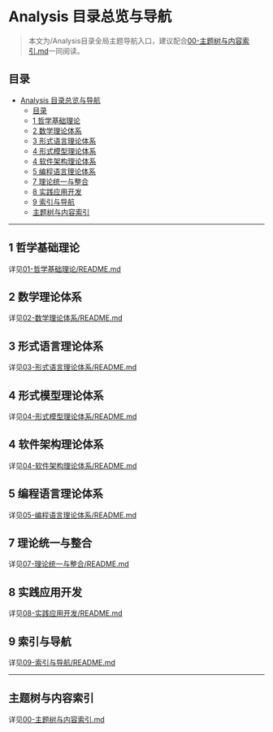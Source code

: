 # Analysis 目录总览与导航

> 本文为/Analysis目录全局主题导航入口，建议配合[00-主题树与内容索引.md](./00-主题树与内容索引.md)一同阅读。

## 目录

- [Analysis 目录总览与导航](#analysis-目录总览与导航)
  - [目录](#目录)
  - [1 哲学基础理论](#1-哲学基础理论)
  - [2 数学理论体系](#2-数学理论体系)
  - [3 形式语言理论体系](#3-形式语言理论体系)
  - [4 形式模型理论体系](#4-形式模型理论体系)
  - [4 软件架构理论体系](#4-软件架构理论体系)
  - [5 编程语言理论体系](#5-编程语言理论体系)
  - [7 理论统一与整合](#7-理论统一与整合)
  - [8 实践应用开发](#8-实践应用开发)
  - [9 索引与导航](#9-索引与导航)
  - [主题树与内容索引](#主题树与内容索引)

---

## 1 哲学基础理论

详见[01-哲学基础理论/README.md](./01-哲学基础理论/README.md)

## 2 数学理论体系

详见[02-数学理论体系/README.md](./02-数学理论体系/README.md)

## 3 形式语言理论体系

详见[03-形式语言理论体系/README.md](./03-形式语言理论体系/README.md)

## 4 形式模型理论体系

详见[04-形式模型理论体系/README.md](./04-形式模型理论体系/README.md)

## 4 软件架构理论体系

详见[04-软件架构理论体系/README.md](./04-软件架构理论体系/README.md)

## 5 编程语言理论体系

详见[05-编程语言理论体系/README.md](./05-编程语言理论体系/README.md)

## 7 理论统一与整合

详见[07-理论统一与整合/README.md](./07-理论统一与整合/README.md)

## 8 实践应用开发

详见[08-实践应用开发/README.md](./08-实践应用开发/README.md)

## 9 索引与导航

详见[09-索引与导航/README.md](./09-索引与导航/README.md)

---

## 主题树与内容索引

详见[00-主题树与内容索引.md](./00-主题树与内容索引.md)
